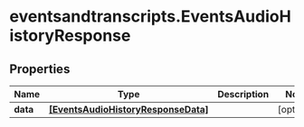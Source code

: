 # eventsandtranscripts.EventsAudioHistoryResponse

## Properties

Name | Type | Description | Notes
------------ | ------------- | ------------- | -------------
**data** | [**[EventsAudioHistoryResponseData]**](EventsAudioHistoryResponseData.md) |  | [optional] 


